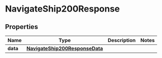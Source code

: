 

# NavigateShip200Response



## Properties

| Name | Type | Description | Notes |
|------------ | ------------- | ------------- | -------------|
|**data** | [**NavigateShip200ResponseData**](NavigateShip200ResponseData.md) |  |  |




